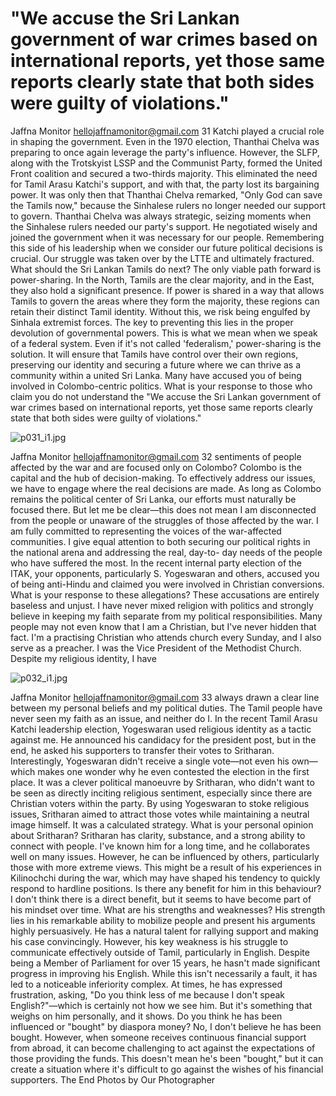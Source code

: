 # "We accuse the Sri Lankan government of war crimes based on international reports, yet those same reports clearly state that both sides were guilty of violations."

Jaffna Monitor
hellojaffnamonitor@gmail.com
31
Katchi played a crucial role in shaping the 
government.
Even in the 1970 election, Thanthai Chelva was 
preparing to once again leverage the party's 
influence. However, the SLFP, along with the 
Trotskyist LSSP and the Communist Party, 
formed the United Front coalition and secured 
a two-thirds majority. This eliminated the need 
for Tamil Arasu Katchi's support, and with 
that, the party lost its bargaining power. It 
was only then that Thanthai Chelva remarked, 
"Only God can save the Tamils now," because 
the Sinhalese rulers no longer needed our 
support to govern.
Thanthai Chelva was always strategic, seizing 
moments when the Sinhalese rulers needed 
our party's support. He negotiated wisely and 
joined the government when it was necessary 
for our people. Remembering this side of 
his leadership when we consider our future 
political decisions is crucial.
Our struggle was taken over by the 
LTTE and ultimately fractured. What 
should the Sri Lankan Tamils do next?
The only viable path forward is power-sharing. 
In the North, Tamils are the clear majority, 
and in the East, they also hold a significant 
presence. If power is shared in a way that 
allows Tamils to govern the areas where they 
form the majority, these regions can retain 
their distinct Tamil identity. Without this, we 
risk being engulfed by Sinhala extremist forces.
The key to preventing this lies in the proper 
devolution of governmental powers. This is 
what we mean when we speak of a federal 
system. Even if it's not called 'federalism,' 
power-sharing is the solution. It will ensure 
that Tamils have control over their own 
regions, preserving our identity and securing 
a future where we can thrive as a community 
within a united Sri Lanka.
Many have accused you of being 
involved in Colombo-centric politics. 
What is your response to those who 
claim you do not understand the 
"We accuse the Sri Lankan government of war 
crimes based on international reports, yet those 
same reports clearly state that both sides were 
guilty of violations."

![p031_i1.jpg](images_out/009_we_accuse_the_sri_lankan_government_of_war_crimes_/p031_i1.jpg)

Jaffna Monitor
hellojaffnamonitor@gmail.com
32
sentiments of people 
affected by the war and 
are focused only on 
Colombo?
Colombo is the capital and the 
hub of decision-making. To 
effectively address our issues, 
we have to engage where the 
real decisions are made. As 
long as Colombo remains the 
political center of Sri Lanka, 
our efforts must naturally be 
focused there. But let me be 
clear—this does not mean I 
am disconnected from the 
people or unaware of the 
struggles of those affected by 
the war.
I am fully committed to 
representing the voices of the 
war-affected communities. I 
give equal attention to both 
securing our political rights 
in the national arena and 
addressing the real, day-to-
day needs of the people who 
have suffered the most. 
In the recent internal 
party election of the 
ITAK, your opponents, 
particularly S. 
Yogeswaran and others, 
accused you of being 
anti-Hindu and claimed 
you were involved in 
Christian conversions. 
What is your response to 
these allegations?
These accusations are entirely baseless and unjust. I have never 
mixed religion with politics and strongly believe in keeping my 
faith separate from my political responsibilities. Many people 
may not even know that I am a Christian, but I've never hidden 
that fact. I'm a practising Christian who attends church every 
Sunday, and I also serve as a preacher. I was the Vice President 
of the Methodist Church. Despite my religious identity, I have

![p032_i1.jpg](images_out/009_we_accuse_the_sri_lankan_government_of_war_crimes_/p032_i1.jpg)

Jaffna Monitor
hellojaffnamonitor@gmail.com
33
always drawn a clear line between my personal 
beliefs and my political duties. The Tamil 
people have never seen my faith as an issue, 
and neither do I.
In the recent Tamil Arasu Katchi leadership 
election, Yogeswaran used religious identity 
as a tactic against me. He announced his 
candidacy for the president post, but in the 
end, he asked his supporters to transfer their 
votes to Sritharan. Interestingly, Yogeswaran 
didn't receive a single vote—not even his 
own—which makes one wonder why he even 
contested the election in the first place.
It was a clever political manoeuvre by 
Sritharan, who didn't want to be seen as 
directly inciting religious sentiment, especially 
since there are Christian voters within the 
party. By using Yogeswaran to stoke religious 
issues, Sritharan aimed to attract those votes 
while maintaining a neutral image himself. It 
was a calculated strategy.
What is your personal opinion about 
Sritharan?
Sritharan has clarity, substance, and a strong 
ability to connect with people. I've known him 
for a long time, and he collaborates well on 
many issues. However, he can be influenced by 
others, particularly those with more extreme 
views. This might be a result of his experiences 
in Kilinochchi during the war, which may have 
shaped his tendency to quickly respond to 
hardline positions.
Is there any benefit for him in this 
behaviour?
I don't think there is a direct benefit, but it 
seems to have become part of his mindset over 
time.
What are his strengths and 
weaknesses?
His strength lies in his remarkable ability to 
mobilize people and present his arguments 
highly persuasively. He has a natural talent 
for rallying support and making his case 
convincingly.
However, his key weakness is his struggle to 
communicate effectively outside of Tamil, 
particularly in English. Despite being a 
Member of Parliament for over 15 years, he 
hasn't made significant progress in improving 
his English. While this isn't necessarily a fault, 
it has led to a noticeable inferiority complex. 
At times, he has expressed frustration, asking, 
"Do you think less of me because I don't speak 
English?"—which is certainly not how we see 
him. But it's something that weighs on him 
personally, and it shows.
Do you think he has been influenced or 
"bought" by diaspora money?
No, I don't believe he has been bought. 
However, when someone receives continuous 
financial support from abroad, it can become 
challenging to act against the expectations of 
those providing the funds. This doesn't mean 
he's been "bought," but it can create a situation 
where it's difficult to go against the wishes of 
his financial supporters.
The End
Photos by 
Our Photographer

